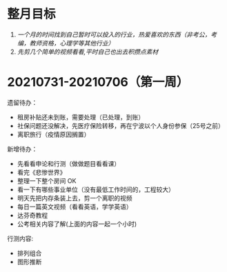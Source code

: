 # 整月目标
1. *一个月的时间找到自己暂时可以投入的行业，热爱喜欢的东西（非考公，考编，教师资格，心理学等其他行业）*
2. *先剪几个简单的视频看看,平时自己也出去积攒点素材*


# 20210731-20210706（第一周）
遗留待办：
   + 租房补贴还未到账，需要处理（已处理，到账）
   + 社保问题还没解决，先医疗保险转移，再在宁波以个人身份参保（25号之前）
   + 离职旅行（疫情原因搁置）

新增待办：
   + 先看看申论和行测（做做题目看看课）
   + 看完《悲惨世界》
   + 整理一下整个房间            OK
   + 看一下有哪些事业单位（没有最低工作时间的，工程较大）
   + 明天先把内存条装上去，剪一个离职的视频
   + 每日一篇英文视频（看看英语，学学英语）
   + 达芬奇教程
   + 公考相关内容了解(上面的内容一起一个小时)
   
行测内容:
   + 排列组合
   + 图形推断 